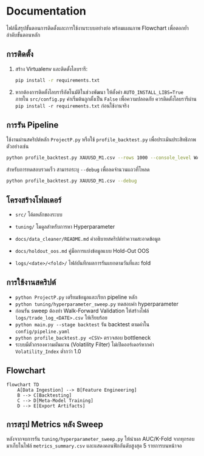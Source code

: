 # Documentation

ไฟล์นี้สรุปขั้นตอนการติดตั้งและการใช้งานระบบอย่างย่อ พร้อมแผนภาพ Flowchart เพื่อตอกย้ำลำดับขั้นตอนหลัก

## การติดตั้ง
1. สร้าง Virtualenv และติดตั้งไลบรารี:
   ```bash
   pip install -r requirements.txt
   ```
2. หากต้องการติดตั้งไลบรารีอัตโนมัติในช่วงพัฒนา ให้ตั้งค่า `AUTO_INSTALL_LIBS=True` ภายใน `src/config.py`
   ค่าเริ่มต้นถูกตั้งเป็น `False` เพื่อความปลอดภัย ควรติดตั้งไลบรารีผ่าน `pip install -r requirements.txt` ก่อนใช้งานจริง

## การรัน Pipeline
ใช้งานผ่านสคริปต์หลัก `ProjectP.py` หรือใช้ `profile_backtest.py` เพื่อประเมินประสิทธิภาพ ตัวอย่างเช่น
```bash
python profile_backtest.py XAUUSD_M1.csv --rows 1000 --console_level WARNING
```
สำหรับการทดสอบรวดเร็ว สามารถระบุ `--debug` เพื่อลดจำนวนแถวที่โหลด
```bash
python profile_backtest.py XAUUSD_M1.csv --debug
```

## โครงสร้างโฟลเดอร์
- `src/` โค้ดหลักของระบบ
- `tuning/` โมดูลสำหรับการหา Hyperparameter
- `docs/data_cleaner/README.md` คำอธิบายสคริปต์ทำความสะอาดข้อมูล
- `docs/holdout_oos.md` คู่มือการแบ่งข้อมูลแบบ Hold-Out OOS

- `logs/<date>/<fold>/` ไฟล์บันทึกผลการรันแยกตามวันที่และ fold

## การใช้งานสคริปต์
- `python ProjectP.py` เตรียมข้อมูลและเรียก pipeline หลัก
- `python tuning/hyperparameter_sweep.py` ทดสอบค่า hyperparameter
- ก่อนรัน sweep ต้องทำ Walk-Forward Validation ให้สร้างไฟล์ `logs/trade_log_<DATE>.csv` ให้เรียบร้อย
- `python main.py --stage backtest` รัน backtest ตามค่าใน `config/pipeline.yaml`
- `python profile_backtest.py <CSV>` ตรวจสอบ bottleneck
- ระบบมีตัวกรองความผันผวน (Volatility Filter) ไม่เปิดออร์เดอร์หากค่า `Volatility_Index` ต่ำกว่า 1.0


## Flowchart
```mermaid
flowchart TD
    A[Data Ingestion] --> B[Feature Engineering]
    B --> C[Backtesting]
    C --> D[Meta-Model Training]
    D --> E[Export Artifacts]
```

## การสรุป Metrics หลัง Sweep
หลังจากจบการรัน `tuning/hyperparameter_sweep.py` ให้นำผล AUC/K-Fold จากทุกรอบมาเก็บในไฟล์ `metrics_summary.csv` และแสดงคอนฟิกอันดับสูงสุด 5 รายการบนหน้าจอ
